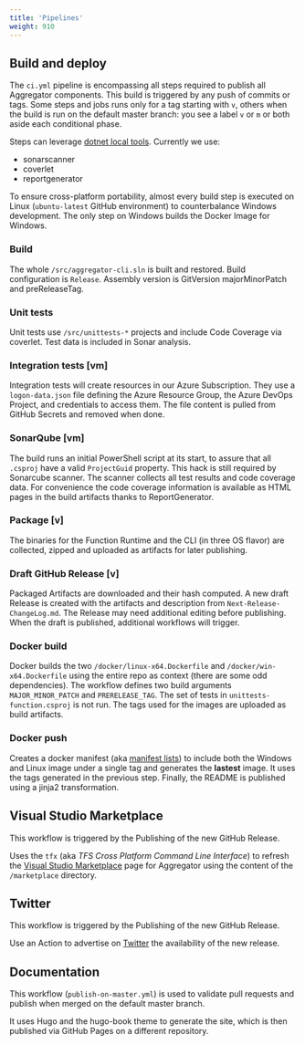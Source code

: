 ```yaml
---
title: 'Pipelines'
weight: 910
---
```


## Build and deploy

The `ci.yml` pipeline is encompassing all steps required to publish all Aggregator components. This build is triggered by any push of commits or tags. Some steps and jobs runs only for a tag starting with `v`, others when the build is run on the default master branch: you see a label `v` or `m` or both aside each conditional phase.

Steps can leverage [dotnet local tools](https://docs.microsoft.com/en-us/dotnet/core/tools/local-tools-how-to-use). Currently we use:

- sonarscanner
- coverlet
- reportgenerator

To ensure cross-platform portability, almost every build step is executed on Linux (`ubuntu-latest` GitHub environment) to counterbalance Windows development.
The only step on Windows builds the Docker Image for Windows.


### Build

The whole `/src/aggregator-cli.sln` is built and restored.
Build configuration is `Release`.
Assembly version is GitVersion majorMinorPatch and preReleaseTag.

### Unit tests

Unit tests use `/src/unittests-*` projects and include Code Coverage via coverlet.
Test data is included in Sonar analysis.

### Integration tests [vm]

Integration tests will create resources in our Azure Subscription.
They use a `logon-data.json` file defining the Azure Resource Group, the Azure DevOps Project, and credentials to access them.
The file content is pulled from GitHub Secrets and removed when done.

### SonarQube [vm]

The build runs an initial PowerShell script at its start, to assure that all `.csproj` have a valid `ProjectGuid` property.
This hack is still required by Sonarcube scanner.
The scanner collects all test results and code coverage data.
For convenience the code coverage information is available as HTML pages in the build artifacts thanks to ReportGenerator.

### Package [v]

The binaries for the Function Runtime and the CLI (in three OS flavor) are collected, zipped and uploaded as artifacts for later publishing.

### Draft GitHub Release [v]

Packaged Artifacts are downloaded and their hash computed.
A new draft Release is created with the artifacts and description from `Next-Release-ChangeLog.md`.
The Release may need additional editing before publishing.
When the draft is published, additional workflows will trigger.

### Docker build

Docker builds the two `/docker/linux-x64.Dockerfile` and `/docker/win-x64.Dockerfile` using the entire repo as context (there are some odd dependencies).
The workflow defines two build arguments `MAJOR_MINOR_PATCH` and `PRERELEASE_TAG`.
The set of tests in `unittests-function.csproj` is not run.
The tags used for the images are uploaded as build artifacts.

### Docker push

Creates a docker manifest (aka [manifest lists](https://docs.docker.com/engine/reference/commandline/manifest/)) to include both the Windows and Linux image under a single tag and generates the **lastest** image.
It uses the tags generated in the previous step.
Finally, the README is published using a jinja2 transformation.


## Visual Studio Marketplace

This workflow is triggered by the Publishing of the new GitHub Release.

Uses the `tfx` (aka _TFS Cross Platform Command Line Interface_) to refresh the [Visual Studio Marketplace](https://marketplace.visualstudio.com/items?itemName=tfsaggregatorteam.aggregator-cli) page for Aggregator using the content of the `/marketplace` directory.

## Twitter

This workflow is triggered by the Publishing of the new GitHub Release.

Use an Action to advertise on [Twitter](https://twitter.com/tfsaggregator) the availability of the new release.

## Documentation

This workflow (`publish-on-master.yml`) is used to validate pull requests and publish when merged on the default master branch.

It uses Hugo and the hugo-book theme to generate the site, which is then published via GitHub Pages on a different repository.
